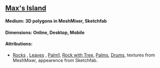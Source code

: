 ## [Max's Island](https://skfb.ly/6IRY8)
#### Medium: 3D polygons in MeshMixer, Sketchfab
#### Dimensions: Online, Desktop, Mobile
#### Attributions: 
+ [Rocks](https://www.turbosquid.com/FullPreview/Index.cfm/ID/1229910) , [Leaves](https://www.turbosquid.com/FullPreview/Index.cfm/ID/580785) , [Palm1](https://www.turbosquid.com/FullPreview/Index.cfm/ID/835906), [Rock with Tree](https://www.turbosquid.com/FullPreview/Index.cfm/ID/1105265), [Palms](https://www.turbosquid.com/FullPreview/Index.cfm/ID/490485), [Drums](https://www.turbosquid.com/FullPreview/Index.cfm/ID/501607), textures from MeshMixer, appearence from Sketchfab.  
<br>
